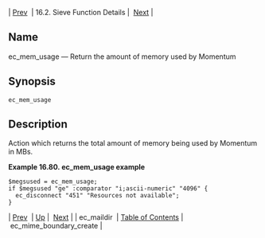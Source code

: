 | [Prev](sieve.ref.ec_maildir)  | 16.2. Sieve Function Details |  [Next](sieve.ref.ec_mime_boundary_create.php) |

<a name="sieve.ref.ec_mem_usage"></a>
## Name

ec_mem_usage — Return the amount of memory used by Momentum

## Synopsis

`ec_mem_usage`

<a name="idp30266432"></a>
## Description

Action which returns the total amount of memory being used by Momentum in MBs.

<a name="example.ec_mem_usage"></a>

**Example 16.80. ec_mem_usage example**

```
$megsused = ec_mem_usage;
if $megsused "ge" :comparator "i;ascii-numeric" "4096" {
  ec_disconnect "451" "Resources not available";
}
```

| [Prev](sieve.ref.ec_maildir)  | [Up](sieve.ref.files.php) |  [Next](sieve.ref.ec_mime_boundary_create.php) |
| ec_maildir  | [Table of Contents](index) |  ec_mime_boundary_create |
